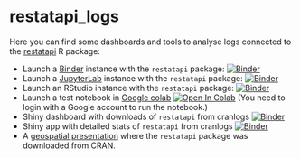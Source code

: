 # restatapi_logs

Here you can find some dashboards and tools to analyse logs connected to the [restatapi](https://eurostat.github.io/restatapi/) R package:

 - Launch a [Binder](https://mybinder.org/) instance with the `restatapi` package: [![Binder](https://mybinder.org/badge_logo.svg)](https://mybinder.org/v2/gh/mmatyi/restatapi_logs/52b6518d04290067db4e83494dc57dcf65edaf96)
  - Launch a [JupyterLab](https://jupyterlab.readthedocs.io/) instance with the `restatapi` package: [![Binder](https://mybinder.org/badge_logo.svg)](https://mybinder.org/v2/gh/mmatyi/restatapi_logs/52b6518d04290067db4e83494dc57dcf65edaf96?urlpath=lab)
 - Launch an RStudio instance with the `restatapi` package: [![Binder](https://mybinder.org/badge_logo.svg)](https://mybinder.org/v2/gh/mmatyi/restatapi_logs/52b6518d04290067db4e83494dc57dcf65edaf96?urlpath=rstudio)
 - Launch a test notebook in [Google colab](https://colab.research.google.com/) [![Open In Colab](https://colab.research.google.com/assets/colab-badge.svg)](https://colab.research.google.com/github/mmatyi/restatapi_logs/blob/master/notebooks/teszt.ipynb) (You need to login with a Google account to run the notebook.)
 - Shiny dashboard with downloads of `restatapi` from cranlogs [![Binder](https://mybinder.org/badge_logo.svg)](http://mybinder.org/v2/gh/mmatyi/restatapi_logs/52b6518d04290067db4e83494dc57dcf65edaf96?urlpath=shiny/ShinyApps/cran_stat/)
 - Shiny app with detailed stats of `restatapi` from cranlogs [![Binder](https://mybinder.org/badge_logo.svg)](http://mybinder.org/v2/gh/mmatyi/restatapi_logs/52b6518d04290067db4e83494dc57dcf65edaf96?urlpath=shiny/ShinyApps/restatapi/)
 - A [geospatial presentation](https://mmatyi.github.io/restatapi_logs/) where the `restatapi` package was downloaded from CRAN.
